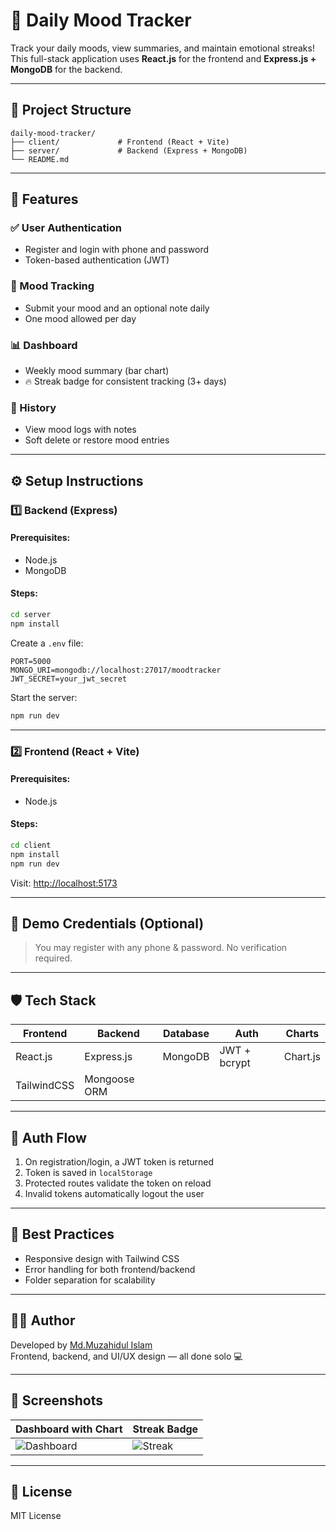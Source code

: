 # 🧠 Daily Mood Tracker

Track your daily moods, view summaries, and maintain emotional streaks!  
This full-stack application uses **React.js** for the frontend and **Express.js + MongoDB** for the backend.

---

## 📂 Project Structure

```
daily-mood-tracker/
├── client/             # Frontend (React + Vite)
├── server/             # Backend (Express + MongoDB)
└── README.md
```

---

## 🚀 Features

### ✅ User Authentication
- Register and login with phone and password
- Token-based authentication (JWT)

### 📅 Mood Tracking
- Submit your mood and an optional note daily
- One mood allowed per day

### 📊 Dashboard
- Weekly mood summary (bar chart)
- 🔥 Streak badge for consistent tracking (3+ days)

### 📜 History
- View mood logs with notes
- Soft delete or restore mood entries

---

## ⚙️ Setup Instructions

### 1️⃣ Backend (Express)

#### Prerequisites:
- Node.js
- MongoDB

#### Steps:
```bash
cd server
npm install
```

Create a `.env` file:

```env
PORT=5000
MONGO_URI=mongodb://localhost:27017/moodtracker
JWT_SECRET=your_jwt_secret
```

Start the server:

```bash
npm run dev
```

---

### 2️⃣ Frontend (React + Vite)

#### Prerequisites:
- Node.js

#### Steps:
```bash
cd client
npm install
npm run dev
```

Visit: [http://localhost:5173](http://localhost:5173)

---

## 🧪 Demo Credentials (Optional)

> You may register with any phone & password. No verification required.

---

## 🛡️ Tech Stack

| Frontend   | Backend       | Database | Auth         | Charts     |
|------------|---------------|----------|--------------|------------|
| React.js   | Express.js    | MongoDB  | JWT + bcrypt | Chart.js   |
| TailwindCSS| Mongoose ORM  |          |              |            |

---

## 🔐 Auth Flow

1. On registration/login, a JWT token is returned
2. Token is saved in `localStorage`
3. Protected routes validate the token on reload
4. Invalid tokens automatically logout the user

---

## 🧼 Best Practices

- Responsive design with Tailwind CSS
- Error handling for both frontend/backend
- Folder separation for scalability

---

## 🧑‍💻 Author

Developed by [Md.Muzahidul Islam](mailto:muzahidulisla.munna75@gmail.com)  
Frontend, backend, and UI/UX design — all done solo 💻

---

## 📸 Screenshots

| Dashboard with Chart | Streak Badge |
|----------------------|--------------|
| ![Dashboard](./assets/dashboard.png) | ![Streak](./assets/streak.png) |

---

## 📜 License

MIT License
